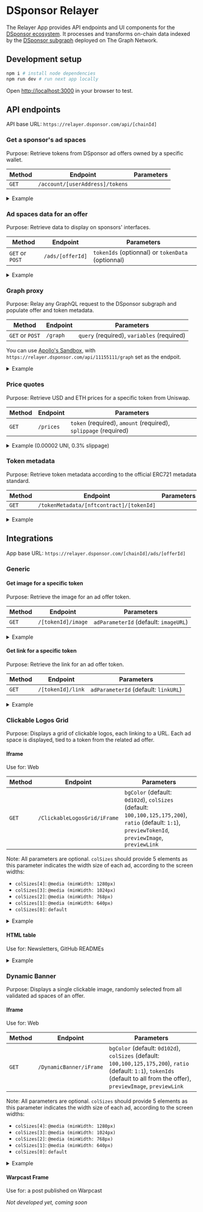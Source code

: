 # DSponsor Relayer

The Relayer App provides API endpoints and UI components for the [DSponsor ecosystem](https://dsponsor.com). It processes and transforms on-chain data indexed by the [DSponsor subgraph](https://github.com/dcast-media/dsponsor-subgraph) deployed on The Graph Network.

## Development setup

```bash
npm i # install node dependencies
npm run dev # run next app locally
```

Open [http://localhost:3000](http://localhost:3000) in your browser to test.

## API endpoints

API base URL: `https://relayer.dsponsor.com/api/[chainId]`

### Get a sponsor's ad spaces

Purpose: Retrieve tokens from DSponsor ad offers owned by a specific wallet.

|Method|Endpoint|Parameters|
|--|--|--|
|`GET`|`/account/[userAddress]/tokens`| |

<details>

<summary>
 Example
</summary>

#### Request

```bash
curl 'https://relayer.dsponsor.com/api/11155111/account/0x9a7FAC267228f536A8f250E65d7C4CA7d39De766/tokens'
```

#### Response

```json
[
  {
    "id": "1",
    "disable": false,
    "metadataURL": "https://bafkreicmn6gia3cplyt7tu56sfue6cpw5dm2dnwuz2zkj4dhqrg5bzwuua.ipfs.nftstorage.link/",
    "name": "Tokenized ad spaces in SiBorg App",
    "initialCreator": "0x9a7fac267228f536a8f250e65d7c4ca7d39de766",
    "validators": null,
    "admins": [
      "0x9a7fac267228f536a8f250e65d7c4ca7d39de766"
    ],
    "creationTimestamp": "1713371172",
    "adParameters": [
      {
        "adParameter": {
          "id": "imageURL-6.4:1",
          "base": "imageURL",
          "variants": [
            "6.4:1"
          ]
        }
      },
      {
        "adParameter": {
          "id": "linkURL",
          "base": "linkURL",
          "variants": []
        }
      },
      {
        "adParameter": {
          "id": "xCreatorHandle",
          "base": "xCreatorHandle",
          "variants": []
        }
      },
      {
        "adParameter": {
          "id": "xSpaceId",
          "base": "xSpaceId",
          "variants": []
        }
      }
    ],
    "nftContract": {
      "id": "0x83476e4178394fd4ac6d958a6933247d3531dbd9",
      "allowList": false,
      "maxSupply": "115792089237316195423570985008687907853269984665640564039457584007913129639935",
      "prices": [],
      "tokens": [
        {
          "tokenId": "110771216890900307486995680796878979552050216338441285842533727414245120540081",
          "setInAllowList": false,
          "marketplaceListings": [
            {
              "listingType": "Direct",
              "startTime": "1713630360",
              "endTime": "1714062360",
              "currency": "0x94a9d9ac8a22534e3faca9f4e7f2e2cf85d5e4c8",
              "buyoutPricePerToken": "45500000",
              "reservePricePerToken": "45500000",
              "status": "CREATED",
              "bids": []
            }
          ],
          "nftContract": {
            "allowList": false,
            "prices": []
          },
          "mint": {
            "tokenData": "airdrop",
            "blockTimestamp": "1713371592"
          },
          "prices": [],
          "metadata": {
            "name": "#airdrop - Tokenized Ad Space",
            "description": "Tokenized advertisement spaces link to the ticker 'airdrop' (query term in the app)\n\nBuying this ad space give you the exclusive right to submit an ad to be displayed when any user searches for 'airdrop'.\nSiBorg team still has the power to validate or reject ad assets.\nYou are free to change the ad proposal at anytime and free to resell it on the open market.",
            "image": "https://placehold.co/400x400?text=SiBorg%20Ad%20Space%0Aairdrop",
            "external_url": "",
            "attributes": [
              {
                "trait_type": "Search Query",
                "value": "airdrop"
              }
            ]
          }
        }
      ]
    }
  }
]
```

</details>

### Ad spaces data for an offer

Purpose: Retrieve data to display on sponsors' interfaces.

|Method|Endpoint|Parameters|
|--|--|--|
|`GET` or `POST`|`/ads/[offerId]`| `tokenIds` (optionnal) or `tokenData` (optionnal)|

<details>

<summary>
 Example
</summary>

#### Request

```bash
curl 'https://relayer.dsponsor.com/api/11155111/ads/1?tokenData=web3,twitter,staking'
```

#### Response

```json
{
  "_tokenIds": [
    "65329693524297118063646238334159138948524025175806621014596919199733788562630",
    "101661046026135114031620108954831493212219976668510473490175828180454937635060",
    "64873369441774726751632143071124460964591437972899336413549633584093280026386",
    "42815755960540918129438353840082893508347041245824540425731235505437781612563"
  ],
  "_tokenData": [
    "web3",
    "twitter",
    "staking",
    "cryptonnews"
  ],
  "65329693524297118063646238334159138948524025175806621014596919199733788562630": {
    "imageURL-6.4:1": {
      "state": "CURRENT_ACCEPTED",
      "data": "https://6f375d41f2a33f1f08f6042a65d49ec9.ipfscdn.io/ipfs/bafybeihkthq6hnez2tfogymwnktkgnpbpbvreizpclhvzywyxkc6ukqa7u/"
    },
    "linkURL": {
      "state": "CURRENT_ACCEPTED",
      "data": "https://test.fr"
    },
    "_tokenData": "web3",
    "_buy": {
      "link": "https://app.staging.dsponsor.com/sepolia/offer/1/65329693524297118063646238334159138948524025175806621014596919199733788562630?tokenData=web3",
      "mint": null,
      "secondary": null
    },
    "xCreatorHandle": {
      "state": "UNAVAILABLE",
      "data": null
    },
    "xSpaceId": {
      "state": "UNAVAILABLE",
      "data": null
    }
  },
  "101661046026135114031620108954831493212219976668510473490175828180454937635060": {
    "_tokenData": "twitter",
    "_buy": {
      "link": "https://app.staging.dsponsor.com/sepolia/offer/1/101661046026135114031620108954831493212219976668510473490175828180454937635060?tokenData=twitter",
      "mint": null,
      "secondary": null
    },
    "imageURL-6.4:1": {
      "state": "UNAVAILABLE",
      "data": "https://relayer.dsponsor.com/reserved.webp"
    },
    "linkURL": {
      "state": "UNAVAILABLE",
      "data": "https://app.staging.dsponsor.com/sepolia/offer/1/101661046026135114031620108954831493212219976668510473490175828180454937635060?tokenData=twitter"
    },
    "xCreatorHandle": {
      "state": "UNAVAILABLE",
      "data": null
    },
    "xSpaceId": {
      "state": "UNAVAILABLE",
      "data": null
    }
  },
  "64873369441774726751632143071124460964591437972899336413549633584093280026386": {
    "_tokenData": "staking",
    "_buy": {
      "link": "https://app.staging.dsponsor.com/sepolia/offer/1/64873369441774726751632143071124460964591437972899336413549633584093280026386?tokenData=staking",
      "mint": null,
      "secondary": {
        "listingType": "Auction",
        "startTime": "1713975960",
        "endTime": "1717863960",
        "currency": "0x94a9d9ac8a22534e3faca9f4e7f2e2cf85d5e4c8",
        "buyoutPricePerToken": "10000000000",
        "reservePricePerToken": "2500000",
        "status": "CREATED",
        "bids": []
      }
    },
    "imageURL-6.4:1": {
      "state": "BUY_MARKET",
      "data": "https://relayer.dsponsor.com/available.webp"
    },
    "linkURL": {
      "state": "BUY_MARKET",
      "data": "https://app.staging.dsponsor.com/sepolia/offer/1/64873369441774726751632143071124460964591437972899336413549633584093280026386?tokenData=staking"
    },
    "xCreatorHandle": {
      "state": "BUY_MARKET",
      "data": null
    },
    "xSpaceId": {
      "state": "BUY_MARKET",
      "data": null
    }
  },
  "42815755960540918129438353840082893508347041245824540425731235505437781612563": {
    "_tokenData": "cryptonnews",
    "_buy": {
      "link": "https://app.staging.dsponsor.com/sepolia/offer/1/42815755960540918129438353840082893508347041245824540425731235505437781612563?tokenData=cryptonnews",
      "mint": null,
      "secondary": null
    },
    "imageURL-6.4:1": {
      "state": "UNAVAILABLE",
      "data": "https://relayer.dsponsor.com/reserved.webp"
    },
    "linkURL": {
      "state": "UNAVAILABLE",
      "data": "https://app.staging.dsponsor.com/sepolia/offer/1/42815755960540918129438353840082893508347041245824540425731235505437781612563?tokenData=cryptonnews"
    },
    "xCreatorHandle": {
      "state": "UNAVAILABLE",
      "data": null
    },
    "xSpaceId": {
      "state": "UNAVAILABLE",
      "data": null
    }
  }
}
```

</details>

### Graph proxy

Purpose: Relay any GraphQL request to the DSponsor subgraph and populate offer and token metadata.

|Method|Endpoint|Parameters|
|--|--|--|
|`GET` or `POST`|`/graph`| `query` (required), `variables` (required)|

You can use [Apollo's Sandbox](https://studio.apollographql.com/sandbox/explorer), with `https://relayer.dsponsor.com/api/11155111/graph` set as the endpoit.

<details>

<summary>
 Example
</summary>

#### Request

```bash
curl 'https://relayer.dsponsor.com/api/11155111/graph' \
  --data-raw '{
    "query": "query OfferRequest($offerId: String) {
      adOffers(where: { id: $offerId }) {
        id
        metadataURL
        nftContract {
          tokens(first: 1) {
            tokenId
            mint {
              tokenData
            }
          }
        }
      }
    }",
    "variables": {
      "offerId": "1"
    },
    "operationName": "OfferRequest"
  }'

```

#### Response

```json
{
    "data": {
        "adOffers": [
            {
                "id": "1",
                "metadataURL": "https://bafkreicmn6gia3cplyt7tu56sfue6cpw5dm2dnwuz2zkj4dhqrg5bzwuua.ipfs.nftstorage.link/",
                "nftContract": {
                    "tokens": [
                        {
                            "tokenId": "109209750437790945652155443835624055978955232477308362696330723152483678880972",
                            "mint": {
                                "tokenData": "lol"
                            },
                            "metadata": {
                                "name": "#lol - Tokenized Ad Space",
                                "description": "Tokenized advertisement spaces link to the ticker 'lol' (query term in the app)\n\nBuying this ad space give you the exclusive right to submit an ad to be displayed when any user searches for 'lol'.\nSiBorg team still has the power to validate or reject ad assets.\nYou are free to change the ad proposal at anytime and free to resell it on the open market.",
                                "image": "https://placehold.co/400x400?text=SiBorg%20Ad%20Space%0Alol",
                                "external_url": "",
                                "attributes": [
                                    {
                                        "trait_type": "Search Query",
                                        "value": "lol"
                                    }
                                ]
                            }
                        }
                    ]
                },
                "metadata": {
                    "creator": {
                        "name": "SiBorg",
                        "description": "SiBorg application empowers podcasters by leveraging SocialFi.",
                        "image": "https://bafkreidonqrmvzm4544yv7lqeggp3t34r72glwszbh3qafjqmegvzvgiry.ipfs.nftstorage.link/",
                        "external_link": "https://siborg.io",
                        "categories": [
                            "dApp",
                            "social",
                            "media",
                            "education"
                        ]
                    },
                    "offer": {
                        "name": "Tokenized ad spaces in SiBorg App",
                        "description": "Tokenized advertisement spaces, each token is linked to a search term.\n\nBuying an ad space from the collection give you the exclusive right to submit an ad.\nSiBorg team still has the power to validate or reject ad assets. You are free to change the ad proposal at anytime and free to resell it on the open market.",
                        "image": "https://bafkreif4dihekhhd24itluilol4qab6zxhwlokkinbpnkqaprzf6jenqne.ipfs.nftstorage.link/",
                        "terms": "https://bafybeie554c4fryghl6ao7jobfoji5d2qist3rq2j6lmminslu7u46d6si.ipfs.nftstorage.link/",
                        "external_link": "",
                        "valid_from": "2024-05-01T00:00:00Z",
                        "valid_to": "2024-10-31T23:59:59Z",
                        "categories": [
                            "Community",
                            "NFT",
                            "Crypto"
                        ],
                        "token_metadata": {
                            "name": "#{tokenData} - Tokenized Ad Space",
                            "description": "Tokenized advertisement spaces link to the ticker '{tokenData}' (query term in the app)\n\nBuying this ad space give you the exclusive right to submit an ad to be displayed when any user searches for '{tokenData}'.\nSiBorg team still has the power to validate or reject ad assets.\nYou are free to change the ad proposal at anytime and free to resell it on the open market.",
                            "image": "https://placehold.co/400x400?text=SiBorg%20Ad%20Space%0A{tokenData}",
                            "external_url": "",
                            "attributes": [
                                {
                                    "trait_type": "Search Query",
                                    "value": "{tokenData}"
                                }
                            ]
                        }
                    }
                }
            }
        ]
    }
}
```

</details>

### Price quotes

Purpose: Retrieve USD and ETH prices for a specific token from Uniswap.

|Method|Endpoint|Parameters|
|--|--|--|
|`GET`|`/prices`|`token` (required), `amount` (required), `splippage` (required)|

<details>

<summary>
 Example (0.00002 UNI, 0.3% slippage)
</summary>

#### Request

```bash
curl 'https://relayer.dsponsor.com/api/11155111/prices?token=0x1f9840a85d5aF5bf1D1762F925BDADdC4201F984&amount=20000000000000&slippage=0.3'
```

#### Response

```json
{
  "amountInEth": "108438648604539",
  "amountInEthWithSlippage": "108763964550352",
  "amountUSDC": "236459484",
  "amountInEthFormatted": "0.000108438648604539",
  "amountInEthWithSlippageFormatted": "0.000108763964550352",
  "amountUSDCFormatted": "236.459484"
}
```

</details>

### Token metadata

Purpose: Retrieve token metadata according to the official ERC721 metadata standard.

|Method|Endpoint|Parameters|
|--|--|--|
|`GET`|`/tokenMetadata/[nftcontract]/[tokenId]`||

<details>

<summary>
 Example
</summary>

#### Request

```bash
curl 'https://relayer.dsponsor.com/api/11155111/tokenMetadata/0x6b9e4504a91b077d2b72b5186373ead75c6cdc03/2'
```

#### Response

```json
{
  "name": "ULtra Site 2",
  "description": "the best site",
  "image": "https://6f375d41f2a33f1f08f6042a65d49ec9.ipfscdn.io/ipfs/bafybeiffjiyl3sjjavmyrmawl6huvuwjxtddef7kn3fqlyabeh72gkchzy/",
  "external_link": "https://ultra.com",
  "valid_from": "2024-05-14T18:15:02.466Z",
  "valid_to": "2025-05-14T18:15:02.466Z",
  "categories": [
    "Community",
    "NFT",
    "Crypto"
  ],
  "token_metadata": {

  }
}
```

</details>

## Integrations

App base URL: `https://relayer.dsponsor.com/[chainId]/ads/[offerId]`

### Generic

#### Get image for a specific token

Purpose: Retrieve the image for an ad offer token.

|Method|Endpoint|Parameters|
|--|--|--|
|`GET`|`/[tokenId]/image`|`adParameterId` (default: `imageURL`)|

<details>

<summary>
 Example
</summary>

```html
<img src="https://relayer.dsponsor.com/11155111/ads/3/0/image">
```

</details>

#### Get link for a specific token

Purpose: Retrieve the link for an ad offer token.

|Method|Endpoint|Parameters|
|--|--|--|
|`GET`|`/[tokenId]/link`|`adParameterId` (default: `linkURL`)|

<details>

<summary>
 Example
</summary>

```html
<a href="https://relayer.dsponsor.com/11155111/ads/3/0/image">
```

</details>

### Clickable Logos Grid

Purpose: Displays a grid of clickable logos, each linking to a URL. Each ad space is displayed, tied to a token from the related ad offer.

#### Iframe

Use for: Web

|Method|Endpoint|Parameters|
|--|--|--|
|`GET`|`/ClickableLogosGrid/iFrame`|`bgColor` (default: `0d102d`), `colSizes` (default: `100,100,125,175,200`), `ratio` (default: `1:1`), `previewTokenId`, `previewImage`, `previewLink`|

Note: All parameters are optional. `colSizes` should provide 5 elements as this parameter indicates the width size of each ad, according to the screen widths:

* `colSizes[4]`: `@media (minWidth: 1280px)`
* `colSizes[3]`: `@media (minWidth: 1024px)`
* `colSizes[2]`: `@media (minWidth: 768px)`
* `colSizes[1]`: `@media (minWidth: 640px)`
* `colSizes[0]`: `default`

<details>

<summary>
Example

</summary>

```html
 <iframe loading="lazy" src="https://relayer.dsponsor.com/11155111/ads/1/ClickableLogosGrid/iFrame?bgColor=0d102d&colSizes=300,300,300,300,300&ratio=1:1&previewTokenId=0&previewImage=https://relayer.dsponsor.com/available.webp&previewLink=https://google.fr" height="100%" width="100%" />
```

</details>

#### HTML table

Use for: Newsletters, GitHub READMEs

<details>

<summary>
Example
</summary>

##### HTML code

```html

<table width="100%" border="0" cellspacing="0" cellpadding="0" style="table-layout: fixed;">
  <tr>
    <td width="20%" style="text-align: center; padding: 10px;">
      <a href="https://relayer.dsponsor.com/11155111/ads/3/0/link" target="_blank" rel="noopener noreferrer">
        <img src="https://relayer.dsponsor.com/11155111/ads/3/0/image" style="max-width: 100%; height: auto; display: block;" alt="No Ad">
      </a>
    </td>
    <td width="20%" style="text-align: center; padding: 10px;">
      <a href="https://relayer.dsponsor.com/11155111/ads/3/1/link" target="_blank" rel="noopener noreferrer">
        <img src="https://relayer.dsponsor.com/11155111/ads/3/1/image" style="max-width: 100%; height: auto; display: block;" alt="No Ad">
      </a>
    </td>
    <td width="20%" style="text-align: center; padding: 10px;">
      <a href="https://relayer.dsponsor.com/11155111/ads/3/2/link" target="_blank" rel="noopener noreferrer">
        <img src="https://relayer.dsponsor.com/11155111/ads/3/2/image" style="max-width: 100%; height: auto; display: block;" alt="No Ad">
      </a>
    </td>
    <td width="20%" style="text-align: center; padding: 10px;">
      <a href="https://relayer.dsponsor.com/11155111/ads/3/3/link" target="_blank" rel="noopener noreferrer">
        <img src="https://relayer.dsponsor.com/11155111/ads/3/3/image" style="max-width: 100%; height: auto; display: block;" alt="No Ad">
      </a>
    </td>
    <td width="20%" style="text-align: center; padding: 10px;">
      <a href="https://relayer.dsponsor.com/11155111/ads/3/4/link" target="_blank" rel="noopener noreferrer">
        <img src="https://relayer.dsponsor.com/11155111/ads/3/4/image" style="max-width: 100%; height: auto; display: block;" alt="No Ad">
      </a>
    </td>
  </tr>
  <tr>
    <td width="20%" style="text-align: center; padding: 10px;">
      <a href="https://relayer.dsponsor.com/11155111/ads/3/5/link" target="_blank" rel="noopener noreferrer">
        <img src="https://relayer.dsponsor.com/11155111/ads/3/5/image" style="max-width: 100%; height: auto; display: block;" alt="No Ad">
      </a>
    </td>
    <td width="20%" style="text-align: center; padding: 10px;">
      <a href="https://relayer.dsponsor.com/11155111/ads/3/6/link" target="_blank" rel="noopener noreferrer">
        <img src="https://relayer.dsponsor.com/11155111/ads/3/6/image" style="max-width: 100%; height: auto; display: block;" alt="No Ad">
      </a>
    </td>
    <td width="20%" style="text-align: center; padding: 10px;">
      <a href="https://relayer.dsponsor.com/11155111/ads/3/7/link" target="_blank" rel="noopener noreferrer">
        <img src="https://relayer.dsponsor.com/11155111/ads/3/7/image" style="max-width: 100%; height: auto; display: block;" alt="No Ad">
      </a>
    </td>
    <td width="20%" style="text-align: center; padding: 10px;">
      <a href="https://relayer.dsponsor.com/11155111/ads/3/8/link" target="_blank" rel="noopener noreferrer">
        <img src="https://relayer.dsponsor.com/11155111/ads/3/8/image" style="max-width: 100%; height: auto; display: block;" alt="No Ad">
      </a>
    </td>
    <td width="20%" style="text-align: center; padding: 10px;">
      <a href="https://relayer.dsponsor.com/11155111/ads/3/9/link" target="_blank" rel="noopener noreferrer">
        <img src="https://relayer.dsponsor.com/11155111/ads/3/9/image" style="max-width: 100%; height: auto; display: block;" alt="No Ad">
      </a>
    </td>
  </tr>
</table>

```

##### Result

<table width="100%" border="0" cellspacing="0" cellpadding="0" style="table-layout: fixed;">
  <tr>
    <td width="20%" style="text-align: center; padding: 10px;">
      <a href="https://relayer.dsponsor.com/11155111/ads/3/0/link" target="_blank" rel="noopener noreferrer">
        <img src="https://relayer.dsponsor.com/11155111/ads/3/0/image" style="max-width: 100%; height: auto; display: block;" alt="No Ad">
      </a>
    </td>
    <td width="20%" style="text-align: center; padding: 10px;">
      <a href="https://relayer.dsponsor.com/11155111/ads/3/1/link" target="_blank" rel="noopener noreferrer">
        <img src="https://relayer.dsponsor.com/11155111/ads/3/1/image" style="max-width: 100%; height: auto; display: block;" alt="No Ad">
      </a>
    </td>
    <td width="20%" style="text-align: center; padding: 10px;">
      <a href="https://relayer.dsponsor.com/11155111/ads/3/2/link" target="_blank" rel="noopener noreferrer">
        <img src="https://relayer.dsponsor.com/11155111/ads/3/2/image" style="max-width: 100%; height: auto; display: block;" alt="No Ad">
      </a>
    </td>
    <td width="20%" style="text-align: center; padding: 10px;">
      <a href="https://relayer.dsponsor.com/11155111/ads/3/3/link" target="_blank" rel="noopener noreferrer">
        <img src="https://relayer.dsponsor.com/11155111/ads/3/3/image" style="max-width: 100%; height: auto; display: block;" alt="No Ad">
      </a>
    </td>
    <td width="20%" style="text-align: center; padding: 10px;">
      <a href="https://relayer.dsponsor.com/11155111/ads/3/4/link" target="_blank" rel="noopener noreferrer">
        <img src="https://relayer.dsponsor.com/11155111/ads/3/4/image" style="max-width: 100%; height: auto; display: block;" alt="No Ad">
      </a>
    </td>
  </tr>
  <tr>
    <td width="20%" style="text-align: center; padding: 10px;">
      <a href="https://relayer.dsponsor.com/11155111/ads/3/5/link" target="_blank" rel="noopener noreferrer">
        <img src="https://relayer.dsponsor.com/11155111/ads/3/5/image" style="max-width: 100%; height: auto; display: block;" alt="No Ad">
      </a>
    </td>
    <td width="20%" style="text-align: center; padding: 10px;">
      <a href="https://relayer.dsponsor.com/11155111/ads/3/6/link" target="_blank" rel="noopener noreferrer">
        <img src="https://relayer.dsponsor.com/11155111/ads/3/6/image" style="max-width: 100%; height: auto; display: block;" alt="No Ad">
      </a>
    </td>
    <td width="20%" style="text-align: center; padding: 10px;">
      <a href="https://relayer.dsponsor.com/11155111/ads/3/7/link" target="_blank" rel="noopener noreferrer">
        <img src="https://relayer.dsponsor.com/11155111/ads/3/7/image" style="max-width: 100%; height: auto; display: block;" alt="No Ad">
      </a>
    </td>
    <td width="20%" style="text-align: center; padding: 10px;">
      <a href="https://relayer.dsponsor.com/11155111/ads/3/8/link" target="_blank" rel="noopener noreferrer">
        <img src="https://relayer.dsponsor.com/11155111/ads/3/8/image" style="max-width: 100%; height: auto; display: block;" alt="No Ad">
      </a>
    </td>
    <td width="20%" style="text-align: center; padding: 10px;">
      <a href="https://relayer.dsponsor.com/11155111/ads/3/9/link" target="_blank" rel="noopener noreferrer">
        <img src="https://relayer.dsponsor.com/11155111/ads/3/9/image" style="max-width: 100%; height: auto; display: block;" alt="No Ad">
      </a>
    </td>
  </tr>
</table>

</details>

### Dynamic Banner

Purpose: Displays a single clickable image, randomly selected from all validated ad spaces of an offer.

#### Iframe

Use for: Web

|Method|Endpoint|Parameters|
|--|--|--|
|`GET`|`/DynamicBanner/iFrame`|`bgColor` (default: `0d102d`), `colSizes` (default: `100,100,125,175,200`), `ratio` (default: `1:1`), `tokenIds` (default to all from the offer), `previewImage`, `previewLink`|

Note: All parameters are optional. `colSizes` should provide 5 elements as this parameter indicates the width size of each ad, according to the screen widths:

* `colSizes[4]`: `@media (minWidth: 1280px)`
* `colSizes[3]`: `@media (minWidth: 1024px)`
* `colSizes[2]`: `@media (minWidth: 768px)`
* `colSizes[1]`: `@media (minWidth: 640px)`
* `colSizes[0]`: `default`

<details>

<summary>
Example

</summary>

```html
 <iframe loading="lazy" src="https://relayer.dsponsor.com/11155111/ads/1/DynamicBanner/iFrame?bgColor=0d102d&colSizes=300,300,300,300,300&ratio=1:1&tokenIds=1,2,3,4,5,6&previewImage=https://relayer.dsponsor.com/available.webp&previewLink=https://google.fr" height="100%" width="100%" />
```

</details>

#### Warpcast Frame

Use for: a post published on Warpcast

*Not developed yet, coming soon*
